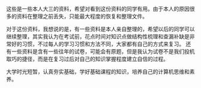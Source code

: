 这些是一些本人大三的资料，希望对看到这份资料的同学有用。由于本人的原因很多的资料在整理之前丢失，只能最大程度的恢复和整理文件。

对于这份资料，我想说的是，有一些资料是本人亲自整理的，希望以后的同学可以继续整理，其实我认为在考试前，花点时间对知识点做结构性梳理和查漏补缺是非常好的习惯，不过每人的学习习惯和方法不同，大家都有自己的方式来复习。
还有一些资料是含有一些往年的试卷，可能会有原题，但是我认为试卷不是我们投机取巧的捷径，而是在复习过后对自己的知识掌握程度建立自信的过程。

大学时光短暂，认真夯实基础，学好基础课程的知识，培养自己的计算机思维和素养。
